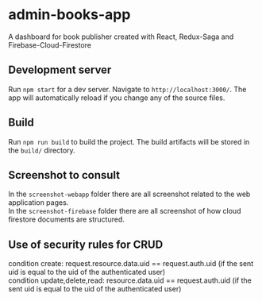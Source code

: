 # admin-books-app
A dashboard for book publisher created with React, Redux-Saga and Firebase-Cloud-Firestore

## Development server
Run `npm start` for a dev server. Navigate to `http://localhost:3000/`. 
The app will automatically reload if you change any of the source files.

## Build
Run `npm run build` to build the project. The build artifacts will be stored in the `build/` directory.

## Screenshot to consult
In the `screenshot-webapp` folder there are all screenshot related to the web application pages. <br/>
In the `screenshot-firebase` folder there are all screenshot of how cloud firestore documents are structured.

## Use of security rules for CRUD
condition create: 
  request.resource.data.uid == request.auth.uid 
  (if the sent uid is equal to the uid of the authenticated user)
<br/>
condition update,delete,read:
  resource.data.uid == request.auth.uid
  (if the sent uid is equal to the uid of the authenticated user)

